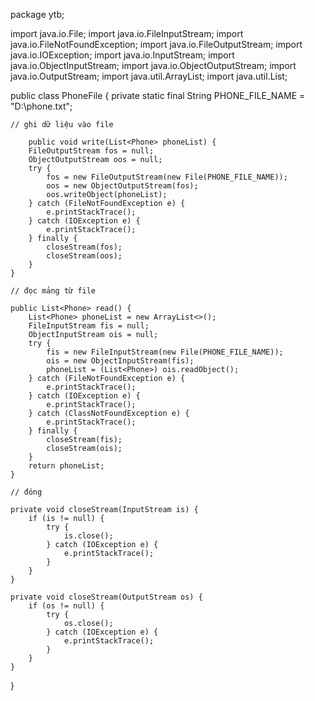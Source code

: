 package ytb;

import java.io.File;
import java.io.FileInputStream;
import java.io.FileNotFoundException;
import java.io.FileOutputStream;
import java.io.IOException;
import java.io.InputStream;
import java.io.ObjectInputStream;
import java.io.ObjectOutputStream;
import java.io.OutputStream;
import java.util.ArrayList;
import java.util.List;
 

public class PhoneFile {
    private static final String PHONE_FILE_NAME = "D:\\phone.txt";

    // ghi dữ liệu vào file 
    
    	public void write(List<Phone> phoneList) {
        FileOutputStream fos = null;
        ObjectOutputStream oos = null;
        try {
        	fos = new FileOutputStream(new File(PHONE_FILE_NAME));
            oos = new ObjectOutputStream(fos);
            oos.writeObject(phoneList);
        } catch (FileNotFoundException e) {
            e.printStackTrace();
        } catch (IOException e) {
            e.printStackTrace();
        } finally {
            closeStream(fos);
            closeStream(oos);
        }
    }

    // đọc mảng từ file 

    public List<Phone> read() {
        List<Phone> phoneList = new ArrayList<>();
        FileInputStream fis = null;
        ObjectInputStream ois = null;
        try {
            fis = new FileInputStream(new File(PHONE_FILE_NAME));
            ois = new ObjectInputStream(fis);
            phoneList = (List<Phone>) ois.readObject();
        } catch (FileNotFoundException e) {
            e.printStackTrace();
        } catch (IOException e) {
            e.printStackTrace();
        } catch (ClassNotFoundException e) {
            e.printStackTrace();
        } finally {
            closeStream(fis);
            closeStream(ois);
        }
        return phoneList;
    }

    // đóng 
    
    private void closeStream(InputStream is) {
        if (is != null) {
            try {
                is.close();
            } catch (IOException e) {
                e.printStackTrace();
            }
        }
    }

    private void closeStream(OutputStream os) {
        if (os != null) {
            try {
                os.close();
            } catch (IOException e) {
                e.printStackTrace();
            }
        }
    } 
}
